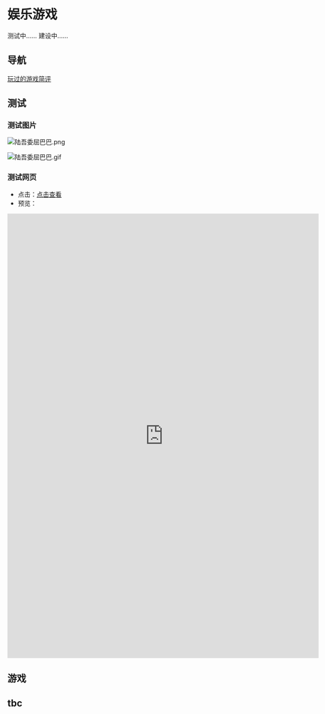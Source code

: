 # 娱乐游戏

测试中……
建设中……
## 导航
[玩过的游戏简评](GameComments2022.md)

## 测试
<!-- 
```plantuml
@startmindmap
+ 图
++ 主题1
+++ 子主题1.1
++ 主题2
-- 主题3
--- 子主题3.1
--- 子主题3.2
-- 子主题4
@endmindmap
``` -->
### 测试图片
![陆吾委屈巴巴.png](vx_images/394392000249886.png)

![陆吾委屈巴巴.gif](vx_images/354342100244992.gif)

### 测试网页
- 点击：<a target="_blank" href="https://mbd.pub/o/bread/YpuYmJxt">点击查看</a>
- 预览：
<iframe src="https://mbd.pub/o/bread/YpuYmJxt" frameBorder="0" width="700" height="1000" scrolling="no" ></iframe>





## 游戏


## tbc